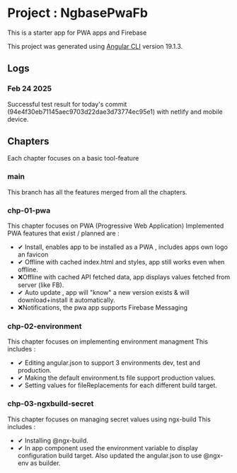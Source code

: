 # Project : NgbasePwaFb

This is a starter app for PWA apps and Firebase

This project was generated using [Angular CLI](https://github.com/angular/angular-cli) version 19.1.3.

## Logs

### Feb 24 2025

Successful test result for today's commit (94e4f30eb71145aec9703d22dae3d73774ec95e1) with netlify and mobile device.

## Chapters

Each chapter focuses on a basic tool-feature

### main

This branch has all the features merged from all the chapters.

### chp-01-pwa

This chapter focuses on PWA (Progressive Web Application)
Implemented PWA features that exist / planned are :

- ✔ Install, enables app to be installed as a PWA , includes apps own logo an favicon
- ✔ Offline with cached index.html and styles, app still works even when offline.
- ❌Offline with cached API fetched data, app displays values fetched from server (like FB).
- ✔ Auto update , app will "know" a new version exists & will download+install it automatically.
- ❌Notifications, the pwa app supports Firebase Messaging

### chp-02-environment

This chapter focuses on implementing environment managment
This includes :

- ✔ Editing angular.json to support 3 environments dev, test and production.
- ✔ Making the default environment.ts file support production values.
- ✔ Setting values for fileReplacements for each different build target.

### chp-03-ngxbuild-secret

This chapter focuses on managing secret values using ngx-build
This includes :

- ✔ Installing @ngx-build.
- ✔ In app component used the environment variable to display configuration build target.
  Also updated the angular.json to use @ngx-env as builder.
